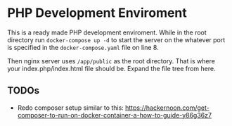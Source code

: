 # PHP Development Enviroment
This is a ready made PHP development enviroment. While in the root directory
run `docker-compose up -d` to start the server on the whatever port is
specified in the `docker-compose.yaml` file on line 8.

Then nginx server uses `/app/public` as the root directory.  That is where your
index.php/index.html file should be.  Expand the file tree from here.

## TODOs
- Redo composer setup similar to this: https://hackernoon.com/get-composer-to-run-on-docker-container-a-how-to-guide-y86g36z7
